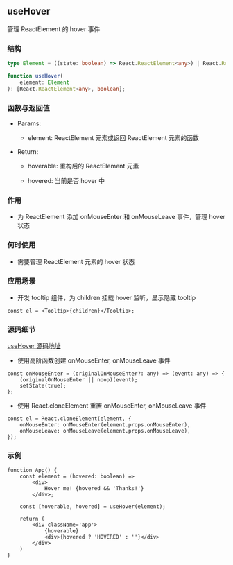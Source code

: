 ## useHover

管理 ReactElement 的 hover 事件

### 结构

```ts
type Element = ((state: boolean) => React.ReactElement<any>) | React.ReactElement<any>;

function useHover(
    element: Element
): [React.ReactElement<any>, boolean];
```

### 函数与返回值

- Params:

    - element: ReactElement 元素或返回 ReactElement 元素的函数

- Return:

    - hoverable: 重构后的 ReactElement 元素

    - hovered: 当前是否 hover 中

### 作用

- 为 ReactElement 添加 onMouseEnter 和 onMouseLeave 事件，管理 hover 状态

### 何时使用

- 需要管理 ReactElement 元素的 hover 状态

### 应用场景

- 开发 tooltip 组件，为 children 挂载 hover 监听，显示隐藏 tooltip

```tsx
const el = <Tooltip>{children}</Tooltip>;
```

### 源码细节

[useHover 源码地址](https://github.com/streamich/react-use/blob/master/src/useHover.ts)

- 使用高阶函数创建 onMouseEnter, onMouseLeave 事件

```tsx
const onMouseEnter = (originalOnMouseEnter?: any) => (event: any) => {
    (originalOnMouseEnter || noop)(event);
    setState(true);
};
```

- 使用 React.cloneElement 重置 onMouseEnter, onMouseLeave 事件

```tsx
const el = React.cloneElement(element, {
    onMouseEnter: onMouseEnter(element.props.onMouseEnter),
    onMouseLeave: onMouseLeave(element.props.onMouseLeave),
});
```

### 示例

```tsx
function App() {
    const element = (hovered: boolean) =>
        <div>
            Hover me! {hovered && 'Thanks!'}
        </div>;

    const [hoverable, hovered] = useHover(element);

    return (
        <div className='app'>
            {hoverable}
            <div>{hovered ? 'HOVERED' : ''}</div>
        </div>
    )
}
```
